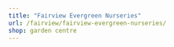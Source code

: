 ```yaml
---
title: "Fairview Evergreen Nurseries"
url: /fairview/fairview-evergreen-nurseries/
shop: garden centre
---
```

